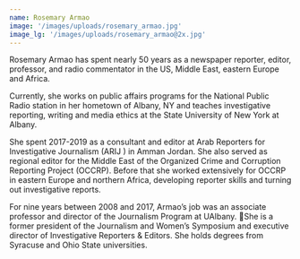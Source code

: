 ```yaml
---
name: Rosemary Armao
image: '/images/uploads/rosemary_armao.jpg'
image_lg: '/images/uploads/rosemary_armao@2x.jpg'
---
```


Rosemary Armao has spent nearly 50 years as a newspaper reporter, editor, professor, and radio commentator in the US, Middle East, eastern Europe and Africa.

Currently, she works on public affairs programs for the National Public Radio station in her hometown of Albany, NY and teaches investigative reporting, writing and media ethics at the State University of New York at Albany.

She spent 2017-2019 as a consultant and editor at Arab Reporters for Investigative Journalism (ARIJ ) in Amman Jordan. She also served as regional editor for the Middle East of the Organized Crime and Corruption Reporting Project (OCCRP). Before that she worked extensively for OCCRP in eastern Europe and northern Africa, developing reporter skills and turning out investigative reports.

For nine years between 2008 and 2017, Armao’s job was an associate professor and director of the Journalism Program at UAlbany.
She is a former president of the Journalism and Women’s Symposium and executive director of Investigative Reporters &amp; Editors. She holds degrees from Syracuse and Ohio State universities.